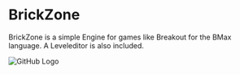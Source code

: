 # BrickZone
BrickZone is a simple Engine for games like Breakout for the BMax language.
A Leveleditor is also included.

![GitHub Logo](/logo.pngSCREENSHOT.jpeg)
